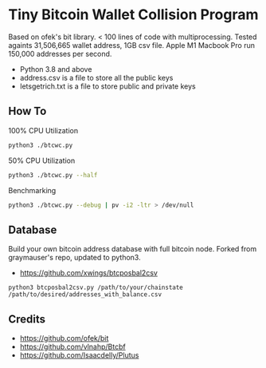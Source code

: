 # Tiny Bitcoin Wallet Collision Program

Based on ofek's bit library. < 100 lines of code with multiprocessing. Tested againts 31,506,665 wallet address, 1GB csv file. Apple M1 Macbook Pro run 150,000 addresses per second. 

- Python 3.8 and above
- address.csv is a file to store all the public keys
- letsgetrich.txt is a file to store public and private keys 

## How To
100% CPU Utilization
```bash
python3 ./btcwc.py
```

50% CPU Utilization
```bash
python3 ./btcwc.py --half
```

Benchmarking 
```bash
python3 ./btcwc.py --debug | pv -i2 -ltr > /dev/null
```

## Database
Build your own bitcoin address database with full bitcoin node. Forked from graymauser's repo, updated to python3.
- https://github.com/xwings/btcposbal2csv
```
python3 btcposbal2csv.py /path/to/your/chainstate /path/to/desired/addresses_with_balance.csv
```


## Credits
- https://github.com/ofek/bit
- https://github.com/vlnahp/Btcbf
- https://github.com/Isaacdelly/Plutus
